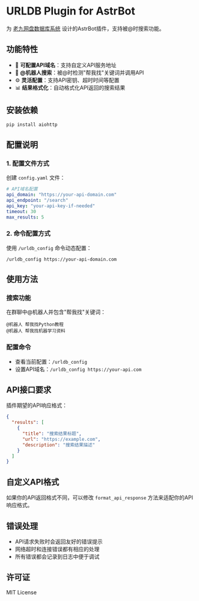 # URLDB Plugin for AstrBot

为 [老九网盘数据库系统](https://github.com/ctwj/urldb) 设计的AstrBot插件，支持被@时搜索功能。

## 功能特性

- 🔧 **可配置API域名**：支持自定义API服务地址
- 📝 **@机器人搜索**：被@时检测"帮我找"关键词并调用API
- ⚙️ **灵活配置**：支持API密钥、超时时间等配置
- 📊 **结果格式化**：自动格式化API返回的搜索结果

## 安装依赖

```bash
pip install aiohttp
```

## 配置说明

### 1. 配置文件方式

创建 `config.yaml` 文件：

```yaml
# API域名配置
api_domain: "https://your-api-domain.com"
api_endpoint: "/search"
api_key: "your-api-key-if-needed"
timeout: 30
max_results: 5
```

### 2. 命令配置方式

使用 `/urldb_config` 命令动态配置：

```
/urldb_config https://your-api-domain.com
```

## 使用方法

### 搜索功能

在群聊中@机器人并包含"帮我找"关键词：

```
@机器人 帮我找Python教程
@机器人 帮我找机器学习资料
```

### 配置命令

- 查看当前配置：`/urldb_config`
- 设置API域名：`/urldb_config https://your-api.com`

## API接口要求

插件期望的API响应格式：

```json
{
  "results": [
    {
      "title": "搜索结果标题",
      "url": "https://example.com",
      "description": "搜索结果描述"
    }
  ]
}
```

## 自定义API格式

如果你的API返回格式不同，可以修改 `format_api_response` 方法来适配你的API响应格式。

## 错误处理

- API请求失败时会返回友好的错误提示
- 网络超时和连接错误都有相应的处理
- 所有错误都会记录到日志中便于调试

## 许可证

MIT License
